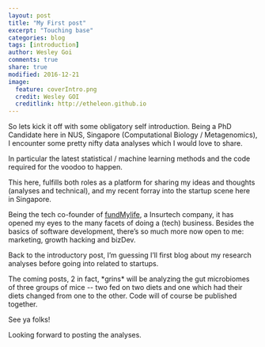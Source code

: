 ```yaml
---
layout: post
title: "My First post"
excerpt: "Touching base"
categories: blog
tags: [introduction]
author: Wesley Goi
comments: true
share: true
modified: 2016-12-21
image:
  feature: coverIntro.png
  credit: Wesley GOI
  creditlink: http://etheleon.github.io
---
```


So lets kick it off with some obligatory self introduction.
Being a PhD Candidate here in NUS, Singapore (Computational Biology / Metagenomics),
I encounter some pretty nifty data analyses which I would love to share.

In particular the latest statistical / machine learning methods and the code required for the voodoo to happen.

This here, fulfills both roles as a platform for sharing my ideas and thoughts (analyses and technical),
and my recent forray into the startup scene here in Singapore.

Being the tech co-founder of [fundMylife](https://fundmylife.co), a Insurtech company, it has opened my eyes to the many
facets of doing a (tech) business.
Besides the basics of software development,
there’s so much more now open to me: marketing, growth hacking and bizDev.

Back to the introductory post, I’m guessing I’ll first blog about my research analyses before going into related to startups.

The coming posts, 2 in fact, \*grins\* will be analyzing the gut microbiomes of three groups of mice -- two fed on two diets and one which had their diets changed from one to the other.
Code will of course be published together.

See ya folks!

Looking forward to posting the analyses.
